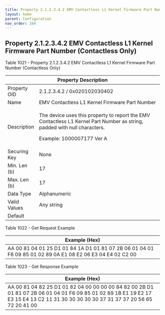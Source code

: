 ```yaml
---
title: Property 2.1.2.3.4.2 EMV Contactless L1 Kernel Firmware Part Number (Contactless Only)
layout: home
parent: Configuration
nav_order: 164
---
```


## Property 2.1.2.3.4.2 EMV Contactless L1 Kernel Firmware Part Number (Contactless Only)

Table 1021 - Property 2.1.2.3.4.2 EMV Contactless L1 Kernel Firmware
Part Number (Contactless Only)

<table>
<colgroup>
<col style="width: 14%" />
<col style="width: 85%" />
</colgroup>
<thead>
<tr>
<th colspan="2">Property Description</th>
</tr>
</thead>
<tbody>
<tr>
<td>Property OID</td>
<td>2.1.2.3.4.2 / 0x020102030402</td>
</tr>
<tr>
<td>Name</td>
<td>EMV Contactless L1 Kernel Firmware Part Number</td>
</tr>
<tr>
<td>Description</td>
<td><p>The device uses this property to report the EMV Contactless L1
Kernel Part Number as string, padded with null characters.</p>
<p>Example: 1000007177 Ver A</p></td>
</tr>
<tr>
<td>Securing Key</td>
<td>None</td>
</tr>
<tr>
<td>Min. Len (b)</td>
<td>17</td>
</tr>
<tr>
<td>Max. Len (b)</td>
<td>17</td>
</tr>
<tr>
<td>Data Type</td>
<td>Alphanumeric</td>
</tr>
<tr>
<td>Valid Values</td>
<td>Any string</td>
</tr>
<tr>
<td>Default</td>
<td></td>
</tr>
</tbody>
</table>

Table 1022 - Get Request Example

| Example (Hex) |
|----|
| AA 00 81 04 01 25 D1 01 84 1A D1 01 81 07 2B 06 01 04 01 F6 09 85 01 02 89 0A E1 08 E2 06 E3 04 E4 02 C2 00 |

Table 1023 - Get Response Example

| Example (Hex) |
|----|
| AA 00 81 04 82 25 D1 01 82 04 00 00 00 00 84 82 00 2B D1 01 81 07 2B 06 01 04 01 F6 09 85 01 02 89 1B E1 19 E2 17 E3 15 E4 13 C2 11 31 30 30 30 30 30 37 31 37 37 20 56 65 72 20 41 00 |

##